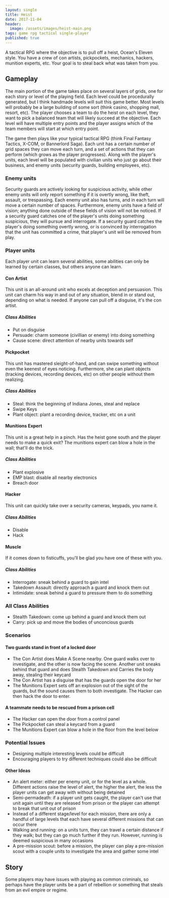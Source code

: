 ```yaml
---
layout: single
title: Heist
date: 2017-11-04
header:
  image: /assets/images/heist-main.png
tags: game rpg tactical single-player
published: true
---
```

A tactical RPG where the objective is to pull off a heist, Ocean's Eleven style. 
You have a crew of con artists, pickpockets, mechanics, hackers, munition experts, etc. Your goal is to steal back what was taken from you.

## Gameplay
The main portion of the game takes place on several layers of grids, one for each story or level of the playing field. Each level could be procedurally generated, but I think handmade levels will suit this game better. Most levels will probably be a large building of some sort (think casino, shopping mall, resort, etc). The player chooses a team to do the heist on each level, they want to pick a balanced team that will likely succeed at the objective. Each level will have multiple entry points and the player assigns which of the team members will start at which entry point. 

The game then plays like your typical tactical RPG (think Final Fantasy Tactics, X-COM, or Bannerlord Saga). Each unit has a certain number of grid spaces they can move each turn, and a set of actions that they can perform (which grows as the player progresses). Along with the player's units, each level will be populated with civilian units who just go about their business, and enemy units (security guards, building employees, etc). 

### Enemy units
Security guards are actively looking for suspicious activity, while other enemy units will only report something if it is overtly wrong, like theft, assault, or trespassing. Each enemy unit also has turns, and in each turn will move a certain number of spaces. Furthermore, enemy units have a field of vision; anything done outside of these fields of vision will not be noticed. If a security guard catches one of the player's units doing something suspicious, they will pursue and interrogate. If a security guard catches the player's doing something overtly wrong, or is convinced by interrogation that the unit has committed a crime, that player's unit will be removed from play.

### Player units
Each player unit can learn several abilities, some abilities can only be learned by certain classes, but others anyone can learn.

#### Con Artist
This unit is an all-around unit who excels at deception and persuasion. This unit can charm his way in and out of any situation, blend in or stand out, depending on what is needed. If anyone can pull off a disguise, it's the con artist.
##### Class Abilities
- Put on disguise
- Persuade: charm someone (civillian or enemy) into doing something
- Cause scene: direct attention of nearby units towards self
#### Pickpocket
This unit has mastered sleight-of-hand, and can swipe something without even the keenest of eyes noticing. Furthermore, she can plant objects (tracking devices, recording devices, etc) on other people without them realizing.
##### Class Abilities
- Steal: think the beginning of Indiana Jones, steal and replace
- Swipe Keys
- Plant object: plant a recording device, tracker, etc on a unit
#### Munitions Expert
This unit is a great help in a pinch. Has the heist gone south and the player needs to make a quick exit? The munitions expert can blow a hole in the wall; that'll do the trick.
##### Class Abilities
- Plant explosive
- EMP blast: disable all nearby electronics
- Breach door
#### Hacker
This unit can quickly take over a security cameras, keypads, you name it. 
##### Class Abilities
- Disable
- Hack
#### Muscle
If it comes down to fisticuffs, you'll be glad you have one of these with you.
##### Class Abilities
- Interrogate: sneak behind a guard to gain intel
- Takedown Assault: directly approach a guard and knock them out
- Intimidate: sneak behind a guard to pressure them to do something

### All Class Abilities
- Stealth Takedown: come up behind a guard and knock them out
- Carry: pick up and move the bodies of unconcious guards

### Scenarios
#### Two guards stand in front of a locked door
- The Con Artist does Make A Scene nearby. One guard walks over to investigate, and the other is now facing the scene. Another unit sneaks behind that guard and does Stealth Takedown and Carries the body away, stealing their keycard
- The Con Artist has a disguise that has the guards open the door for her
- The Munitions Expert sets off an explosion out of the sight of the guards, but the sound causes them to both investigate. The Hacker can then hack the door to enter.
#### A teammate needs to be rescued from a prison cell
- The Hacker can open the door from a control panel
- The Pickpocket can steal a keycard from a guard
- The Munitions Expert can blow a hole in the floor from the level below

### Potential Issues
- Designing multiple interesting levels could be difficult
- Encouraging players to try different techniques could also be difficult

#### Other Ideas
- An alert meter: either per enemy unit, or for the level as a whole. Different actions raise the level of alert, the higher the alert, the less the player units can get away with without being detained
- Semi-permadeath: if a player unit gets caught, the player can't use that unit again until they are released from prison or the player can attempt to break that unit out of prison
- Instead of a different stage/level for each mission, there are only a handful of large levels that each have several different missions that can occur there
- Walking and running: on a units turn, they can travel a certain distance if they walk; but they can go much further if they run. However, running is deemed suspicious in many occasions
- A pre-mission scout: before a mission, the player can play a pre-mission scout with a couple units to investigate the area and gather some intel

## Story
Some players may have issues with playing as common criminals, so perhaps have the player units be a part of rebellion or something that steals from an evil empire or regime.
